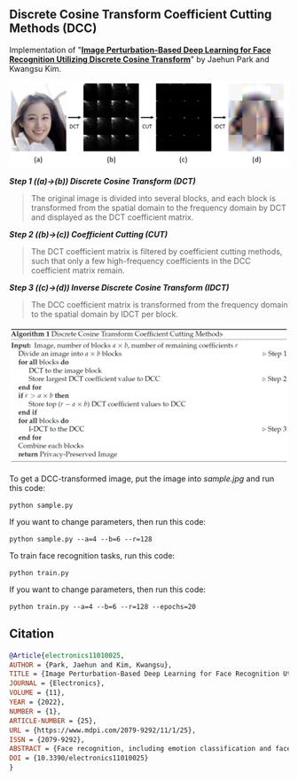 ## Discrete Cosine Transform Coefficient Cutting Methods (DCC) 
Implementation of "[**Image Perturbation-Based Deep Learning for Face Recognition Utilizing Discrete Cosine Transform**](https://www.mdpi.com/2079-9292/11/1/25)" by Jaehun Park and Kwangsu Kim.

![](figures/overview.jpg)

***Step 1 ((a)->(b)) Discrete Cosine Transform (DCT)***
>The original image is divided into several blocks, and each block is transformed from the spatial domain to the frequency domain by DCT and displayed as the DCT coefficient matrix.

***Step 2 ((b)->(c)) Coefficient Cutting (CUT)***
>The DCT coefficient matrix is filtered by coefficient cutting methods, such that only a few high-frequency coefficients in the DCC coefficient matrix remain.

***Step 3 ((c)->(d)) Inverse Discrete Cosine Transform (IDCT)***
>The DCC coefficient matrix is transformed from the frequency domain to the spatial domain by IDCT per block. 

![](figures/algorithm.jpg)

To get a DCC-transformed image, put the image into *sample.jpg* and run this code:

    python sample.py
    
If you want to change parameters, then run this code:

    python sample.py --a=4 --b=6 --r=128
    
To train face recognition tasks, run this code:

    python train.py

If you want to change parameters, then run this code:

    python train.py --a=4 --b=6 --r=128 --epochs=20

## Citation

```bibtex
@Article{electronics11010025,
AUTHOR = {Park, Jaehun and Kim, Kwangsu},
TITLE = {Image Perturbation-Based Deep Learning for Face Recognition Utilizing Discrete Cosine Transform},
JOURNAL = {Electronics},
VOLUME = {11},
YEAR = {2022},
NUMBER = {1},
ARTICLE-NUMBER = {25},
URL = {https://www.mdpi.com/2079-9292/11/1/25},
ISSN = {2079-9292},
ABSTRACT = {Face recognition, including emotion classification and face attribute classification, has seen tremendous progress during the last decade owing to the use of deep learning. Large-scale data collected from numerous users have been the driving force in this growth. However, face images containing the identities of the owner can potentially cause severe privacy leakage if linked to other sensitive biometric information. The novel discrete cosine transform (DCT) coefficient cutting method (DCC) proposed in this study combines DCT and pixelization to protect the privacy of the image. However, privacy is subjective, and it is not guaranteed that the transformed image will preserve privacy. To overcome this, a user study was conducted on whether DCC really preserves privacy. To this end, convolutional neural networks were trained for face recognition and face attribute classification tasks. Our survey and experiments demonstrate that a face recognition deep learning model can be trained with images that most people think preserve privacy at a manageable cost in classification accuracy.},
DOI = {10.3390/electronics11010025}
}
```
